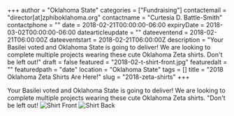 +++
author = "Oklahoma State"
categories = ["Fundraising"]
contactemail = "director[at]zphiboklahoma.org"
contactname = "Curtesia D. Battle-Smith"
contactphone = ""
date = 2018-02-21T00:00:00-06:00
expiryDate = 2018-03-02T00:00:00-06:00
datearticleupdate = ""
dateeventend = 2018-02-21T06:00:00Z
dateeventstart = 2018-02-21T06:00:00Z
description = "Your Basilei voted and Oklahoma State is going to deliver! We are looking to complete multiple projects wearing these cute Oklahoma Zeta shirts. Don't be left out!"
draft = false
featured = "2018-02-t-shirt-front.jpg"
featuredalt = ""
featuredpath = "date"
location = "Oklahoma State"
tags = []
title = "2018 Oklahoma Zeta Shirts Are Here!"
slug = "2018-zeta-shirts"
+++

Your Basilei voted and Oklahoma State is going to deliver! We are looking to complete multiple projects wearing these cute Oklahoma Zeta shirts. "Don't be left out!
![Shirt Front](/img/2018/02/2018-02-t-shirt-front.jpg "OK Zetas Shirt Front")
![Shirt Back](/img/2018/02/2018-02-t-shirt-back.jpg "OK Zetas Shirt Back")

<div class="cognito">
<script src="https://services.cognitoforms.com/s/0JUnWO1cMESj64nMI9c4vQ"></script>
<script>Cognito.load("forms", { id: "2" });</script>
</div>

